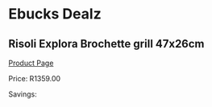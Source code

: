 
# Ebucks Dealz
## Risoli Explora Brochette grill 47x26cm
[Product Page](https://www.ebucks.com/web/shop/productSelected.do?prodId=1162582671&catId=704983235)

Price: R1359.00

Savings: 


	